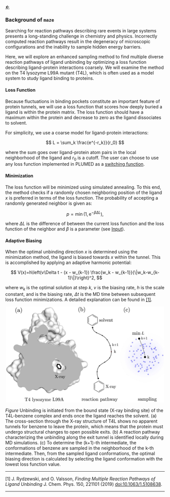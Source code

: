 ##### [&larr;](NAVIGATION.md)

### Background of `maze`

Searching for reaction pathways describing rare events in large systems presents a long-standing challenge in chemistry and physics. Incorrectly computed reaction pathways result in the degeneracy of microscopic configurations and the inability to sample hidden energy barriers. 

Here, we will explore an enhanced sampling method to find multiple diverse reaction pathways of ligand unbinding by optimizing a loss function describing ligand-protein interactions coarsely. We will examine the method on the T4 lysozyme L99A mutant (T4L), which is often used as a model system to study ligand binding to proteins.

#### Loss Function
Because fluctuations in binding pockets constitute an important feature of protein tunnels, we will use a loss function that scores how deeply buried a ligand is within the protein matrix. The loss function should have a maximum within the protein and decrease to zero as the ligand dissociates to solvent.

For simplicity, we use a coarse model for ligand-protein interactions:

$$
L = \sum_k \frac{e^{-r_k}}{r_0}
$$

where the sum goes over ligand-protein atom pairs in the local neighborhood of the ligand and $r_0$ is a cutoff. The user can choose to use any loss function implemented in PLUMED as a [switching function](https://www.plumed.org/doc-v2.9/user-doc/html/switchingfunction.html).

#### Minimization
The loss function will be minimized using simulated annealing. To this end, the method checks if a randomly chosen neighboring position of the ligand $x$ is preferred in terms of the loss function. The probability of accepting a randomly generated neighbor is given as:

$$
p = \min(1, \mathrm{e}^{-\beta \Delta L}),
$$

where $\Delta L$ is the difference of between the current loss function and the loss function of the neighbor and $\beta$ is a parameter (see [Input](input.md)).

#### Adaptive Biasing
When the optimal unbinding direction $x$ is determined using the minimization method, the ligand is biased towards $x$ within the tunnel. This is accomplished by applying an adaptive harmonic potential:

$$
V(x)=h\left(v\Delta t - (x - w_{k-1}) \frac{w_k - w_{k-1}}{\|w_k-w_{k-1}\|}\right)^2,
$$

where $w_k$ is the optimal solution at step $k$, $v$ is the
biasing rate, $h$ is the scale constant, and is the biasing rate, $\Delta t$ is the MD time between subsequent loss function minimizations. A detailed explanation can be found in [[1]](#1).

<center><img src="fig/scheme.png" width="500"/></center>

*Figure* Unbinding is initiated from the bound state (X-ray binding site) of the T4L-benzene complex and ends once the ligand reaches the solvent. (a) The cross-section through the X-ray structure of T4L shows no apparent tunnels for benzene to leave the protein, which means that the protein must undergo structural changes to open possible exits. (b) A reaction pathway characterizing the unbinding along the exit tunnel is identified locally during MD simulations. (c) To determine the (k+1)-th intermediate, the conformations of benzene are sampled in the neighborhood of the k-th intermediate. Then, from the sampled ligand conformations, the optimal biasing direction is calculated by selecting the ligand conformation with the lowest loss function value.

---

<a id="1">[1]</a>  J. Rydzewski, and O. Valsson, *Finding Multiple Reaction Pathways of Ligand Unbinding* J. Chem. Phys. 150, 221101 (2019) [doi:10.1063/1.5108638](https://doi.org/10.1063/1.5108638).

---

